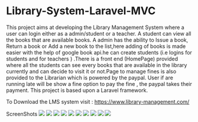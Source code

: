 # Library-System-Laravel-MVC
This project aims at developing the Library Management System where a user can login either as a admin/student or a teacher. A student can view all the books that are available books. A admin has the ability to Issue a book, Return a book or Add a new book to the list,here adding of books is made easier with the help of google book api.he can create students (i.e logins for students and for teachers ) .There is a front end (HomePage) provided where all the students can see every books that are available in the library currently and can decide to visit it or not.Page to manage fines is also provided to the Librarian which is powered by the paypal. User if are running late will be show a fine option to pay the fine , the paypal takes their payment. This project is based upon a Laravel framework.

To Download the LMS system visit : https://www.library-management.com/

ScreenShots
<img src="https://res.cloudinary.com/didyouknowthat/image/upload/v1614487248/screen/s1_2.jpg"/>
<img src="https://res.cloudinary.com/didyouknowthat/image/upload/v1614487248/screen/s2_2.jpg"/>
<img src="https://res.cloudinary.com/didyouknowthat/image/upload/v1614487248/screen/s3_2.jpg"/>
<img src="https://res.cloudinary.com/didyouknowthat/image/upload/v1614487248/screen/s4_2.jpg"/>
<img src="https://res.cloudinary.com/didyouknowthat/image/upload/v1614487248/screen/s5_2.jpg"/>
<img src="https://res.cloudinary.com/didyouknowthat/image/upload/v1614487248/screen/s6_2.jpg"/>
<img src="https://res.cloudinary.com/didyouknowthat/image/upload/v1614487248/screen/s7_2.jpg"/>
<img src="https://res.cloudinary.com/didyouknowthat/image/upload/v1614487248/screen/s8_2.jpg"/>
<img src="https://res.cloudinary.com/didyouknowthat/image/upload/v1614487248/screen/s9_2.jpg"/>
<img src="https://res.cloudinary.com/didyouknowthat/image/upload/v1614487248/screen/s10_2.jpg"/>

